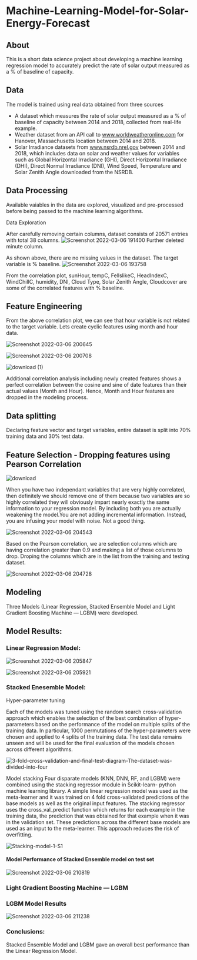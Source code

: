# Machine-Learning-Model-for-Solar-Energy-Forecast
## About

This is a short data science project about developing a machine learning regression model to accurately predict the rate of solar output measured as a % of baseline of capacity. 

## Data 

The model is trained using real data obtained from three sources 
* A dataset which measures the rate of solar output measured as a % of baseline of capacity between 2014 and 2018, collected from real-life example. 
* Weather dataset from an API call to www.worldweatheronline.com for Hanover, Massachusetts location between  2014 and 2018. 
* Solar Irradiance datasets from www.nsrdb.nrel.gov between 2014 and 2018, which includes data on solar and weather values for variables such as Global Horizontal Irradiance (GHI), Direct Horizontal Irradiance (DHI), Direct Normal Irradiance (DNI), Wind Speed, Temperature and Solar Zenith Angle downloaded from the NSRDB. 

## Data Processing
Available vaiables in the data are explored, visualized and pre-processed before being passed to the machine learning algorithms. 

Data Exploration

After carefully removing certain columns, dataset consists of 20571 entries with total 38 columns. 
![Screenshot 2022-03-06 191400](https://user-images.githubusercontent.com/81407869/156961669-a381e4ce-17e2-41d4-b772-ae84bc9b1041.jpg)
Further deleted minute column. 

As shown above, there are no missing values in the dataset. The target variable is % baseline.
![Screenshot 2022-03-06 193758](https://user-images.githubusercontent.com/81407869/156963788-17b77bab-9097-46a5-a5b8-424662a240e3.jpg)

From the correlation plot, sunHour, tempC, FellslikeC, HeadIndexC, WindChillC, humidity, DNI, Cloud Type, Solar Zenith Angle, Cloudcover are some of the correlated features with % baseline. 

## Feature Engineering

From the above correlation plot, we can see that hour variable is not related to the target variable. Lets create cyclic features using month and hour data. 

![Screenshot 2022-03-06 200645](https://user-images.githubusercontent.com/81407869/156966605-43b566f5-36b3-40be-a1f0-a93fd7e8f41e.jpg)


![Screenshot 2022-03-06 200708](https://user-images.githubusercontent.com/81407869/156966621-3bf8a620-ee29-4d41-8835-44f468c0a756.jpg)

![download (1)](https://user-images.githubusercontent.com/81407869/156968574-6ac5d0c3-cd39-476b-9126-52096e9c4873.png)

Additional correlation analysis including newly created features shows a perfect correlation between the cosine and sine of date features than their actual values (Month and Hour). Hence, Month and Hour features are dropped in the modeling process.

## Data splitting

Declaring feature vector and target variables, entire dataset is split into 70% training data and 30% test data. 

## Feature Selection - Dropping features using Pearson Correlation 
![download](https://user-images.githubusercontent.com/81407869/156967485-cd335407-eb16-434a-9d26-2230d8cdc444.png)

When you have two independant variables that are very highly correlated, then definitely we should remove one of them because two variables are so highly correlated they will obviously impart nearly exactly the same information to your regression model. By including both you are actually weakening the model.You are not adding incremental information. Instead, you are infusing your model with noise. Not a good thing.

![Screenshot 2022-03-06 204543](https://user-images.githubusercontent.com/81407869/156969625-7e4de6da-15ac-43c3-9e43-a1c7cc1a7ee9.jpg)

Based on the Pearson correlation, we are selection columns which are having correlation greater than 0.9 and making a list of those columns to drop. 
Droping the columns which are in the list from the training and testing dataset. 


![Screenshot 2022-03-06 204728](https://user-images.githubusercontent.com/81407869/156969749-dc43b6fb-f795-4a23-815f-4a2b8f5985cb.jpg)

## Modeling

Three Models (Linear Regression, Stacked Ensemble Model and Light Gradient Boosting Machine — LGBM) were developed. 

## Model Results:


### Linear Regression Model:



![Screenshot 2022-03-06 205847](https://user-images.githubusercontent.com/81407869/156970726-3249d7cb-a0a6-4c19-a2a4-7f7de9998cd7.jpg)


![Screenshot 2022-03-06 205921](https://user-images.githubusercontent.com/81407869/156970788-b54e608f-85ba-48bb-9cf1-34336edc878c.jpg)

### Stacked Enesemble Model:

Hyper-parameter tuning

Each of the models was tuned using the random search cross-validation approach which enables the selection of the best combination of hyper-parameters based on the performance of the model on multiple splits of the training data.
In particular, 1000 permutations of the hyper-parameters were chosen and applied to 4 splits of the training data. The test data remains unseen and will be used for the final evaluation of the models chosen across different algorithms.

![3-fold-cross-validation-and-final-test-diagram-The-dataset-was-divided-into-four](https://user-images.githubusercontent.com/81407869/156971048-8deec5d7-25fe-4978-979c-6e70bd1b0a78.png)

Model stacking
Four disparate models (KNN, DNN, RF, and LGBM) were combined using the stacking regressor module in Scikit-learn- python machine learning library. A simple linear regression model was used as the meta-learner and it was trained on 4 fold cross-validated predictions of the base models as well as the original input features.
The stacking regressor uses the cross_val_predict function which returns for each example in the training data, the prediction that was obtained for that example when it was in the validation set. These predictions across the different base models are used as an input to the meta-learner. This approach reduces the risk of overfitting.


![Stacking-model-1-S1](https://user-images.githubusercontent.com/81407869/156971346-4c55614e-26a5-48fb-80a5-f5c06e20bfee.png)

#### Model Performance of Stacked Ensemble model on test set
![Screenshot 2022-03-06 210819](https://user-images.githubusercontent.com/81407869/156971677-72ac32c2-06e0-40f0-aead-4a8d100b7413.jpg)

###  Light Gradient Boosting Machine — LGBM

### LGBM  Model Results



![Screenshot 2022-03-06 211238](https://user-images.githubusercontent.com/81407869/156971998-ec7a0b55-da3e-4c57-996d-56c1332c4027.jpg)

### Conclusions:

Stacked Ensemble Model and LGBM gave an overall best performance than the Linear Regression Model. 


